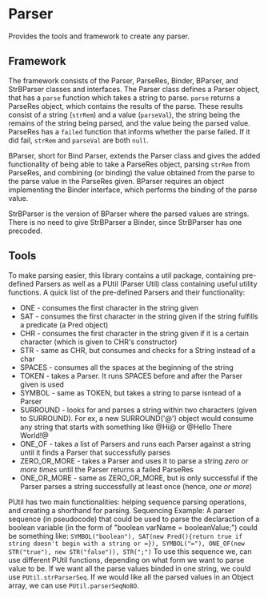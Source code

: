 # Parser
Provides the tools and framework to create any parser.
## Framework
The framework consists of the Parser, ParseRes, Binder, BParser, and StrBParser classes and interfaces.
The Parser class defines a Parser object, that has a ```parse``` function which takes a string to parse. ```parse``` returns a ParseRes object, which contains the results of the parse. These results consist of a string (```strRem```) and a value (```parseVal```), the string being the remains of the string being parsed, and the value being the parsed value.
ParseRes has a ```failed``` function that informs whether the parse failed. If it did fail, ```strRem``` and ```parseVal``` are both ```null```.

BParser, short for Bind Parser, extends the Parser class and gives the added functionality of being able to take a ParseRes object, parsing ```strRem``` from ParseRes, and combining (or binding) the value obtained from the parse to the parse value in the ParseRes given.
BParser requires an object implementing the Binder interface, which performs the binding of the parse value.

StrBParser is the version of BParser where the parsed values are strings. There is no need to give StrBParser a Binder, since StrBParser has one precoded.

## Tools
To make parsing easier, this library contains a util package, containing pre-defined Parsers as well as a PUtil (Parser Util) class containing useful utility functions.
A quick list of the pre-defined Parsers and their functionality:
* ONE - consumes the first character in the string given
* SAT - consumes the first character in the string given if the string fulfills a predicate (a Pred object)
* CHR - consumes the first character in the string given if it is a certain character (which is given to CHR's constructor)
* STR - same as CHR, but consumes and checks for a String instead of a char
* SPACES - consumes all the spaces at the beginning of the string
* TOKEN - takes a Parser. It runs SPACES before and after the Parser given is used
* SYMBOL - same as TOKEN, but takes a string to parse isntead of a Parser
* SURROUND - looks for and parses a string within two characters (given to SURROUND). For ex, a new SURROUND('@') object would consume any string that starts with something like @Hi@ or @Hello There World!@
* ONE_OF - takes a list of Parsers and runs each Parser against a string until it finds a Parser that successfully parses
* ZERO_OR_MORE - takes a Parser and uses it to parse a string _zero or more times_ until the Parser returns a failed ParseRes
* ONE_OR_MORE - same as ZERO_OR_MORE, but is only successful if the Parser parses a string successfully at least once (hence, _one or more_)

PUtil has two main functionalities: helping sequence parsing operations, and creating a shorthand for parsing.
Sequencing Example:
A parser sequence (in pseudocode) that could be used to parse the declaraction of a boolean variable (in the form of "boolean varName = booleanValue;") could be something like: ```SYMBOL("boolean"), SAT(new Pred(){return true if string doesn't begin with a string or =}), SYMBOL("="), ONE_OF(new STR("true"), new STR("false")), STR(";")```
To use this sequence we, can use different PUtil functions, depending on what form we want to parse value to be. If we want all the parse values binded in one string, we could use ```PUtil.strParserSeq```. If we would like all the parsed values in an Object array, we can use ```PUtil.parserSeqNoBO```.
